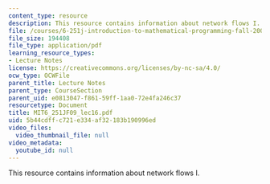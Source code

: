 ```yaml
---
content_type: resource
description: This resource contains information about network flows I.
file: /courses/6-251j-introduction-to-mathematical-programming-fall-2009/5b44cdffc721e334af32183b190996ed_MIT6_251JF09_lec16.pdf
file_size: 194408
file_type: application/pdf
learning_resource_types:
- Lecture Notes
license: https://creativecommons.org/licenses/by-nc-sa/4.0/
ocw_type: OCWFile
parent_title: Lecture Notes
parent_type: CourseSection
parent_uid: e0813047-f861-59ff-1aa0-72e4fa246c37
resourcetype: Document
title: MIT6_251JF09_lec16.pdf
uid: 5b44cdff-c721-e334-af32-183b190996ed
video_files:
  video_thumbnail_file: null
video_metadata:
  youtube_id: null
---
```

This resource contains information about network flows I.